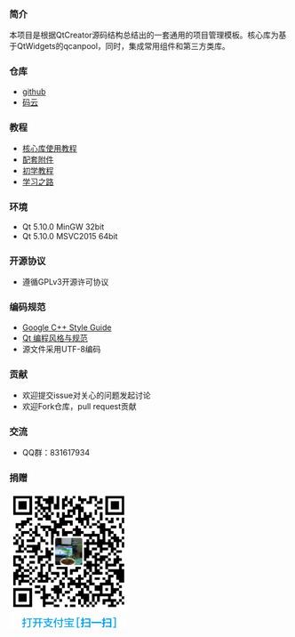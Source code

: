 ### 简介
本项目是根据QtCreator源码结构总结出的一套通用的项目管理模板。核心库为基于QtWidgets的qcanpool，同时，集成常用组件和第三方类库。

### 仓库
- [github](https://github.com/canpool/qtcanpool)
- [码云](https://gitee.com/mamj/qtcanpool)

### 教程
- [核心库使用教程](http://blog.csdn.net/mmjbigma/article/details/79427537)
- [配套附件](https://pan.baidu.com/s/1o3d_IV2KWgcrnftaGVxFKA)
- [初学教程](https://blog.csdn.net/liang19890820/article/details/50277095#qt%E7%8E%AF%E5%A2%83%E4%B8%8E%E5%BC%80%E5%8F%91%E5%B7%A5%E5%85%B7)
- [学习之路](https://www.devbean.net/category/qt-study-road-2/)

### 环境
- Qt 5.10.0 MinGW 32bit
- Qt 5.10.0 MSVC2015 64bit

### 开源协议
* 遵循GPLv3开源许可协议

### 编码规范
* [Google C++ Style Guide](http://google.github.io/styleguide/cppguide.html)
* [Qt 编程风格与规范](https://blog.csdn.net/qq_35488967/article/details/70055490)
* 源文件采用UTF-8编码

### 贡献
* 欢迎提交issue对关心的问题发起讨论
* 欢迎Fork仓库，pull request贡献

### 交流
* QQ群：831617934

### 捐赠
![支付宝](./doc/pics/alipay.png)
